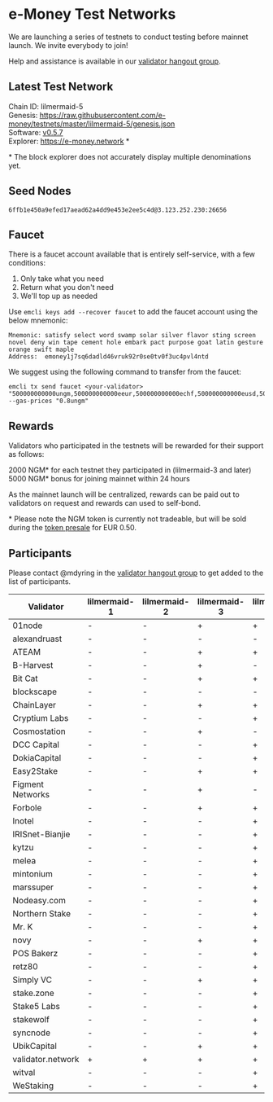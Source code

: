 # e-Money Test Networks

We are launching a series of testnets to conduct testing before mainnet launch. We invite everybody to join!

Help and assistance is available in our [validator hangout group](https://t.me/joinchat/HBB5elfpWv8rADBFhhjbtg).

## Latest Test Network

Chain ID: lilmermaid-5  
Genesis:  https://raw.githubusercontent.com/e-money/testnets/master/lilmermaid-5/genesis.json  
Software: [v0.5.7](https://github.com/e-money/em-ledger/releases/tag/v0.5.7)  
Explorer: https://e-money.network *  

\* The block explorer does not accurately display multiple denominations yet.

## Seed Nodes

```
6ffb1e450a9efed17aead62a4dd9e453e2ee5c4d@3.123.252.230:26656  
```

## Faucet

There is a faucet account available that is entirely self-service, with a few conditions:

1) Only take what you need
2) Return what you don't need
3) We'll top up as needed

Use `emcli keys add --recover faucet` to add the faucet account using the below mnemonic:
```
Mnemonic: satisfy select word swamp solar silver flavor sting screen novel deny win tape cement hole embark pact purpose goat latin gesture orange swift maple
Address:  emoney1j7sq6dadld46vruk92r0se0tv0f3uc4pvl4ntd
```

We suggest using the following command to transfer from the faucet:
```
emcli tx send faucet <your-validator> "500000000000ungm,500000000000eeur,500000000000echf,500000000000eusd,5000000000000ejpy" --gas-prices "0.8ungm"
```

## Rewards

Validators who participated in the testnets will be rewarded for their support as follows:

2000 NGM* for each testnet they participated in (lilmermaid-3 and later)  
5000 NGM* bonus for joining mainnet within 24 hours  

As the mainnet launch will be centralized, rewards can be paid out to validators on request and rewards can used to self-bond.

\* Please note the NGM token is currently not tradeable, but will be sold during the [token presale](https://e-money.com/presale.html) for EUR 0.50. 

## Participants

Please contact @mdyring in the [validator hangout group](https://t.me/joinchat/HBB5elfpWv8rADBFhhjbtg) to get added to the list of participants.

| Validator  | lilmermaid-1 | lilmermaid-2 | lilmermaid-3 | lilmermaid-4 | lilmermaid-5 |
|------------|---------------|--------------|--------------|--------------|--------------|
| 01node | - | - | + | + |  |
| alexandruast | - | - | - | - | + |
| ATEAM | - | - | + | + | + |
| B-Harvest | - | - | + | - |  |
| Bit Cat | - | - | + | + |  |
| blockscape | - | - | - | - | + |
| ChainLayer | - | - | + | + | + |
| Cryptium Labs | - | - | - | + |  |
| Cosmostation | - | - | + | - |  |
| DCC Capital | - | - | - | + |  |
| DokiaCapital | - | - | - | + | + |
| Easy2Stake | - | - | + | + |  |
| Figment Networks | - | - | + | - |  |
| Forbole | - | - | + | + |  |
| Inotel | - | - | - | + | + |
| IRISnet-Bianjie | - | - | - | + |  |
| kytzu | - | - | - | + | + |
| melea | - | - | - | + | + |
| mintonium | - | - | - | + |  |
| marssuper | - | - | - | + |  |
| Nodeasy.com | - | - | - | + |  |
| Northern Stake | - | - | - | + |  |
| Mr. K | - | - | - | + | + |
| novy | - | - | + | + |  |
| POS Bakerz | - | - | - | + |  |
| retz80 | - | - | - | + | + |
| Simply VC | - | - | + | + | + |
| stake.zone | - | - | - | + | + |
| Stake5 Labs | - | - | - | + |  |
| stakewolf | - | - | - | + | + |
| syncnode | - | - | - | + | + |
| UbikCapital | - | - | + | + |  |
| validator.network | + | + | + | + | + |
| witval | - | - | - | + | + |
| WeStaking | - | - | - | + | + |
